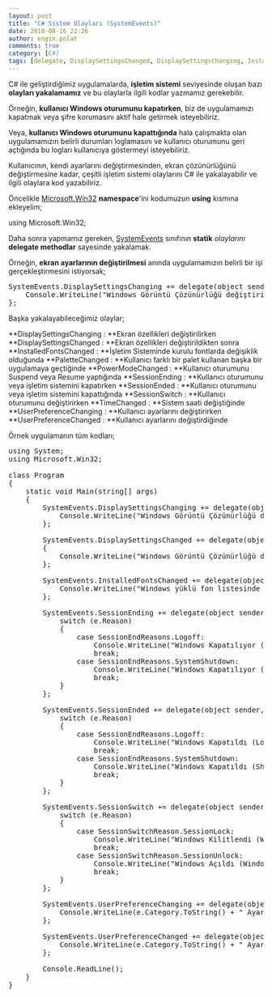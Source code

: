 ```yaml
---
layout: post
title: "C# Sistem Olayları (SystemEvents)"
date: 2010-08-16 22:26
author: engin.polat
comments: true
category: [C#]
tags: [delegate, DisplaySettingsChanged, DisplaySettingsChanging, InstalledFontsChanged, Microsoft.Win32, SessionEnded, SessionEnding, SessionSwitch, SystemEvents, UserPreferenceChanged, UserPreferenceChanging]
---
```

C# ile geliştirdiğimiz uygulamalarda, **işletim sistemi** seviyesinde oluşan bazı **olayları yakalamamız** ve bu olaylarla ilgili kodlar yazmamız gerekebilir.

Örneğin, **kullanıcı Windows oturumunu kapatırken**, biz de uygulamamızı kapatmak veya şifre korumasını aktif hale getirmek isteyebiliriz.

Veya, **kullanıcı Windows oturumunu kapattığında** hala çalışmakta olan uygulamamızın belirli durumları loglamasını ve kullanıcı oturumunu geri açtığında bu logları kullanıcıya göstermeyi isteyebiliriz.

Kullanıcının, kendi ayarlarını değiştirmesinden, ekran çözünürlüğünü değiştirmesine kadar, çeşitli işletim sistemi olaylarını C# ile yakalayabilir ve ilgili olaylara kod yazabiliriz.

Öncelikle <a href="http://msdn.microsoft.com/library/microsoft.win32" target="_blank" rel="noopener">Microsoft.Win32</a> **namespace**'ini kodumuzun **using** kısmına ekleyelim;



using Microsoft.Win32;</pre>

Daha sonra yapmamız gereken, <a href="http://msdn.microsoft.com/library/microsoft.win32.systemevents_events" target="_blank" rel="noopener">SystemEvents</a> sınıfının **statik** *olaylarını* **delegate methodlar** sayesinde yakalamak.

Örneğin, **ekran ayarlarının değiştirilmesi** anında uygulamamızın belirli bir işi gerçekleştirmesini istiyorsak;

<pre class="brush:csharp">SystemEvents.DisplaySettingsChanging += delegate(object sender, EventArgs e) {
    Console.WriteLine("Windows Görüntü Çözünürlüğü değiştiriliyor");
};</pre>

Başka yakalayabileceğimiz olaylar;

**DisplaySettingsChanging : **Ekran özellikleri değiştirilirken
**DisplaySettingsChanged : **Ekran özellikleri değiştirildikten sonra
**InstalledFontsChanged : **İşletim Sisteminde kurulu fontlarda değişiklik olduğunda
**PaletteChanged : **Kullanıcı farklı bir palet kullanan başka bir uygulamaya geçtiğinde
**PowerModeChanged : **Kullanıcı oturumunu Suspend veya Resume yaptığında
**SessionEnding : **Kullanıcı oturumunu veya işletim sistemini kapatırken
**SessionEnded : **Kullanıcı oturumunu veya işletim sistemini kapattığında
**SessionSwitch : **Kullanıcı oturumunu değiştirirken
**TimeChanged : **Sistem saati değiştiğinde
**UserPreferenceChanging : **Kullanıcı ayarlarını değiştirirken
**UserPreferenceChanged : **Kullanıcı ayarlarını değiştirdiğinde

Örnek uygulamanın tüm kodları;

<pre class="brush:csharp">using System;
using Microsoft.Win32;

class Program
{
    static void Main(string[] args)
    {
        SystemEvents.DisplaySettingsChanging += delegate(object sender, EventArgs e) {
            Console.WriteLine("Windows Görüntü Çözünürlüğü değiştiriliyor");
        };

        SystemEvents.DisplaySettingsChanged += delegate(object sender, EventArgs e)
        {
            Console.WriteLine("Windows Görüntü Çözünürlüğü değiştirildi");
        };

        SystemEvents.InstalledFontsChanged += delegate(object sender, EventArgs e) {
            Console.WriteLine("Windows yüklü fon listesinde değişiklik var (ekleme veya silme)");
        };

        SystemEvents.SessionEnding += delegate(object sender, SessionEndingEventArgs e) {
            switch (e.Reason)
            {
                case SessionEndReasons.Logoff:
                    Console.WriteLine("Windows Kapatılıyor (LogOff)");
                    break;
                case SessionEndReasons.SystemShutdown:
                    Console.WriteLine("Windows Kapatılıyor (Shutdown)");
                    break;
            }
        };

        SystemEvents.SessionEnded += delegate(object sender, SessionEndedEventArgs e) {
            switch (e.Reason)
            {
                case SessionEndReasons.Logoff:
                    Console.WriteLine("Windows Kapatıldı (LogOff)");
                    break;
                case SessionEndReasons.SystemShutdown:
                    Console.WriteLine("Windows Kapatıldı (Shutdown)");
                    break;
            }
        };

        SystemEvents.SessionSwitch += delegate(object sender, SessionSwitchEventArgs e) {
            switch (e.Reason)
            {
                case SessionSwitchReason.SessionLock:
                    Console.WriteLine("Windows Kilitlendi (Windows Locked)");
                    break;
                case SessionSwitchReason.SessionUnlock:
                    Console.WriteLine("Windows Açıldı (Windows Unlocked)");
                    break;
            }
        };

        SystemEvents.UserPreferenceChanging += delegate(object sender, UserPreferenceChangingEventArgs e) {
            Console.WriteLine(e.Category.ToString() + " Ayarları Güncelleniyor");
        };

        SystemEvents.UserPreferenceChanged += delegate(object sender, UserPreferenceChangedEventArgs e) {
            Console.WriteLine(e.Category.ToString() + " Ayarları Güncellendi");
        };

        Console.ReadLine();
    }
}


